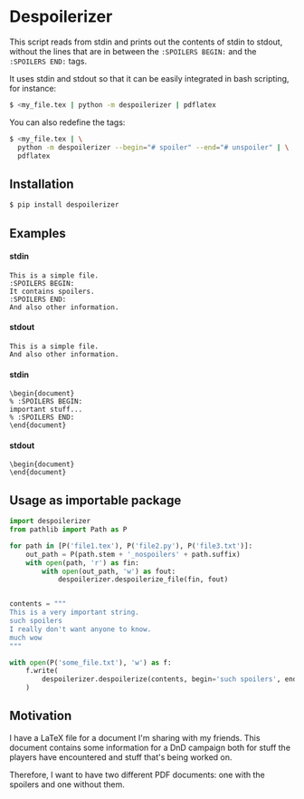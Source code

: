# Despoilerizer

This script reads from stdin and prints out the contents of stdin to stdout,
without the lines that are in between the `:SPOILERS BEGIN:` and the
`:SPOILERS END:` tags.

It uses stdin and stdout so that it can be easily integrated in bash 
scripting, for instance:
```bash
$ <my_file.tex | python -m despoilerizer | pdflatex
```

You can also redefine the tags:

```bash
$ <my_file.tex | \
  python -m despoilerizer --begin="# spoiler" --end="# unspoiler" | \
  pdflatex
```

## Installation

```bash
$ pip install despoilerizer
```

## Examples

#### stdin
```
This is a simple file.
:SPOILERS BEGIN:
It contains spoilers.
:SPOILERS END:
And also other information.
```

#### stdout
```
This is a simple file.
And also other information.
```

#### stdin
```
\begin{document}
% :SPOILERS BEGIN:
important stuff...
% :SPOILERS END:
\end{document}
```

#### stdout
```
\begin{document}
\end{document}
```

## Usage as importable package

```python
import despoilerizer
from pathlib import Path as P

for path in [P('file1.tex'), P('file2.py'), P('file3.txt')]:
    out_path = P(path.stem + '_nospoilers' + path.suffix)
    with open(path, 'r') as fin:
        with open(out_path, 'w') as fout:
            despoilerizer.despoilerize_file(fin, fout)


contents = """
This is a very important string.
such spoilers
I really don't want anyone to know.
much wow
"""

with open(P('some_file.txt'), 'w') as f:
    f.write(
        despoilerizer.despoilerize(contents, begin='such spoilers', end='much wow')
    )
```

## Motivation

I have a LaTeX file for a document I'm sharing with my friends.
This document contains some information for a DnD campaign both for stuff the 
players have encountered and stuff that's being worked on.

Therefore, I want to have two different PDF documents: one with the spoilers
and one without them.
